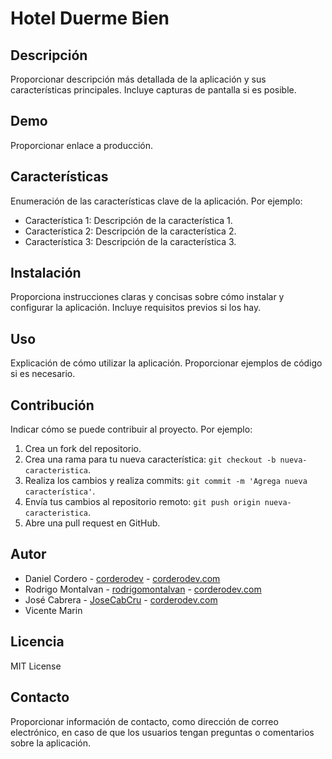 # Hotel Duerme Bien

## Descripción

Proporcionar descripción más detallada de la aplicación y sus características principales. Incluye capturas de pantalla si es posible.

## Demo

Proporcionar enlace a producción.

## Características

Enumeración de las características clave de la aplicación. Por ejemplo:

- Característica 1: Descripción de la característica 1.
- Característica 2: Descripción de la característica 2.
- Característica 3: Descripción de la característica 3.

## Instalación

Proporciona instrucciones claras y concisas sobre cómo instalar y configurar la aplicación. Incluye requisitos previos si los hay.

## Uso

Explicación de cómo utilizar la aplicación. Proporcionar ejemplos de código si es necesario.

## Contribución

Indicar cómo se puede contribuir al proyecto. Por ejemplo:

1. Crea un fork del repositorio.
2. Crea una rama para tu nueva característica: `git checkout -b nueva-caracteristica`.
3. Realiza los cambios y realiza commits: `git commit -m 'Agrega nueva característica'`.
4. Envía tus cambios al repositorio remoto: `git push origin nueva-caracteristica`.
5. Abre una pull request en GitHub.

## Autor

- Daniel Cordero - [corderodev](https://github.com/corderodev) - [corderodev.com](https://corderodev.com)
- Rodrigo Montalvan - [rodrigomontalvan](https://github.com/rodrigomontalvan) - [corderodev.com](https://corderodev.com)
- José Cabrera - [JoseCabCru](https://github.com/JoseCabCru) - [corderodev.com](https://corderodev.com)
- Vicente Marin

## Licencia

MIT License

## Contacto

Proporcionar información de contacto, como dirección de correo electrónico, en caso de que los usuarios tengan preguntas o comentarios sobre la aplicación.
